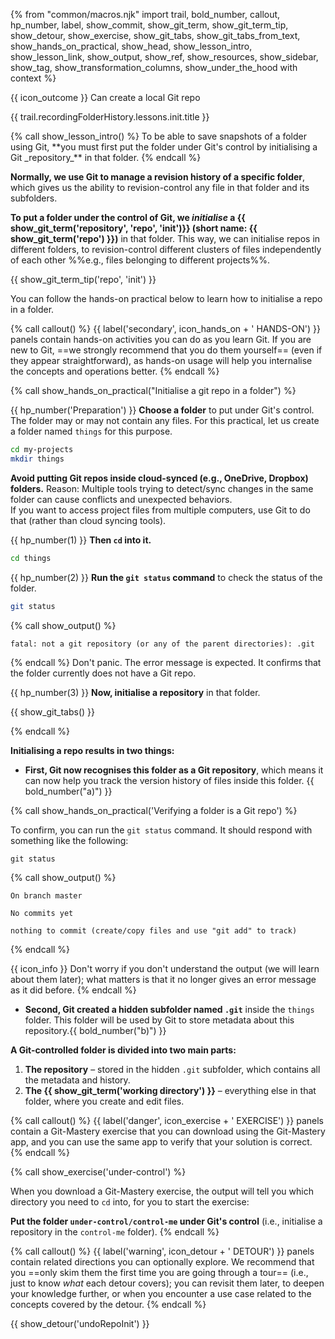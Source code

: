 {% from "common/macros.njk" import trail, bold_number, callout, hp_number, label, show_commit, show_git_term, show_git_term_tip, show_detour, show_exercise, show_git_tabs, show_git_tabs_from_text, show_hands_on_practical, show_head, show_lesson_intro, show_lesson_link, show_output, show_ref, show_resources, show_sidebar, show_tag, show_transformation_columns, show_under_the_hood with context %}

<span id="outcomes">{{ icon_outcome }} Can create a local Git repo</span>

<span id="title">{{ trail.recordingFolderHistory.lessons.init.title }}</span>

<div id="body">
{% call show_lesson_intro() %}
To be able to save snapshots of a folder using Git, **you must first put the folder under Git's control by initialising a Git _repository_** in that folder.
{% endcall %}

**Normally, we use Git to manage a revision history of a specific folder**, which gives us the ability to revision-control any file in that folder and its subfolders.

**To put a folder under the control of Git, we _initialise_ a {{ show_git_term('repository', 'repo', 'init')}} (short name: {{ show_git_term('repo') }})** in that folder. This way, we can initialise repos in different folders, to revision-control different clusters of files independently of each other %%e.g., files belonging to different projects%%.

{{ show_git_term_tip('repo', 'init') }}

You can follow the hands-on practical below to learn how to initialise a repo in a folder.

{% call callout() %}
{{ label('secondary', icon_hands_on + ' HANDS-ON') }} panels contain hands-on activities you can do as you learn Git. If you are new to Git, ==we strongly recommend that you do them yourself== (even if they appear straightforward), as hands-on usage will help you internalise the concepts and operations better.
{% endcall %}

{% call show_hands_on_practical("Initialise a git repo in a folder") %}

{{ hp_number('Preparation') }} **Choose a folder** to put under Git's control. The folder may or may not contain any files. For this practical, let us create a folder named `things` for this purpose.

  ```bash {.no-line-numbers}
  cd my-projects
  mkdir things
  ```

<box type="warning" seamless id="no-mixing-git-with-file-sync-software">

**Avoid putting Git repos inside cloud-synced (e.g., OneDrive, Dropbox) folders.** Reason: Multiple tools trying to detect/sync changes in the same folder can cause conflicts and unexpected behaviors.<br> If you want to access project files from multiple computers, use Git to do that (rather than cloud syncing tools).
</box>

{{ hp_number(1) }} **Then `cd` into it.**

```bash {.no-line-numbers}
cd things
```

{{ hp_number(2) }} **Run the `git status` command** to check the status of the folder.

```bash {.no-line-numbers}
git status
```
{% call show_output() %}
```{.no-line-numbers}
fatal: not a git repository (or any of the parent directories): .git
```
{% endcall %}
Don't panic. The error message is expected. It confirms that the folder currently does not have a Git repo.

{{ hp_number(3) }} **Now, initialise a repository** in that folder.

{{ show_git_tabs() }}

{% endcall %}

**Initialising a repo results in two things:**

* **First, Git now recognises this folder as a Git repository**, which means it can now help you track the version history of files inside this folder. {{ bold_number("a)") }}

{% call show_hands_on_practical('Verifying a folder is a Git repo') %}

To confirm, you can run the `git status` command. It should respond with something like the following:


```{.no-line-numbers}
git status
```
{% call show_output() %}
```{.no-line-numbers}
On branch master

No commits yet

nothing to commit (create/copy files and use "git add" to track)
```
{% endcall %}

{{ icon_info }} Don't worry if you don't understand the output (we will learn about them later); what matters is that it no longer gives an error message as it did before.
{% endcall %}

* **Second, Git created a hidden subfolder named `.git`** inside the `things` folder. This folder will be used by Git to store metadata about this repository.{{ bold_number("b)") }}

<!--
{% call callout() %}
  {{ label('info', icon_under_the_hood + ' UNDER-THE-HOOD') }} panels explain how a certain Git feature works under the hood i.e., some implementation details.<br>
  They can be skipped the first time you are taking a tour. But we recommend that you delve into some of them at some point. Reason: While Git _can_ be used without knowing much about its internal workings, knowing those details will allow you to be more confident when using Git, and harness more of its awesome power.
{% endcall %}

{% call show_under_the_hood('How Git stores meta-data about the repository', indent_level=1) %}
Feel free to verify `.git` folder exists, as given below.
 <tabs>
  <tab header=":fas-terminal: Terminal">

You can use the _list all_ command `ls -a` to view all files, which should show the `.git` folder that was created by the `init` command.

```bash{.no-line-numbers highlight-lines="1['-a']"}
ls -a
```
{{ icon_output }}
```bash{.no-line-numbers highlight-lines="1['.git']"}
.  ..  .git
```
  </tab>
  <tab header=":fab-windows: Windows Explorer">

To see the hidden folders, you might have to [configure Windows Explorer to show hidden files](https://support.microsoft.com/en-us/windows/view-hidden-files-and-folders-in-windows-97fbc472-c603-9d90-91d0-1166d1d9f4b5) first.
  </tab>
  <tab header=":fab-apple: MacOS Finder">

Press <kbd>⌘</kbd>+<kbd>⇧</kbd>+<kbd>.</kbd> to get Finder to show hidden folders/files inside the currently-selected folder.
  </tab>
</tabs>

You can even dig around inside that folder -- it is just a bunch of subfolders and files.
{% endcall %}
<p/>
-->

**A Git-controlled folder is divided into two main parts:**

1. **The repository** – stored in the hidden `.git` subfolder, which contains all the metadata and history.
2. **The {{ show_git_term('working directory') }}** – everything else in that folder, where you create and edit files.

</div>
<div id="extras">
<div tags="git-mastery">

{% call callout() %}
  {{ label('danger', icon_exercise + ' EXERCISE') }} panels contain a Git-Mastery exercise that you can download using the Git-Mastery app, and you can use the same app to verify that your solution is correct.
{% endcall %}
</div>

{% call show_exercise('under-control') %}
<box type="info" seamless>

When you download a Git-Mastery exercise, the output will tell you which directory you need to `cd` into, for you to start the exercise:

<pic src="images/gitmasteryDownloadOutput.png" />
<p/>
</box>

**Put the folder `under-control/control-me` under Git's control** (i.e., initialise a repository in the `control-me` folder).
{% endcall %}
<p/>

{% call callout() %}
{{ label('warning', icon_detour + ' DETOUR') }} panels contain related directions you can optionally explore. We recommend that you ==only skim them the first time you are going through a tour== (i.e., just to know _what_ each detour covers); you can revisit them later, to deepen your knowledge further, or when you encounter a use case related to the concepts covered by the detour.
{% endcall %}

{{ show_detour('undoRepoInit') }}

</div>
